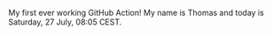 My first ever working GitHub Action!
My name is Thomas and today is Saturday, 27 July, 08:05 CEST. 
